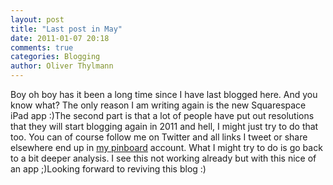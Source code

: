 ```yaml
---
layout: post
title: "Last post in May"
date: 2011-01-07 20:18
comments: true
categories: Blogging
author: Oliver Thylmann
---
```




Boy oh boy has it been a long time since I have last blogged here. And you know what? The only reason I am writing again is the new Squarespace iPad app :)The second part is that a lot of people have put out resolutions that they will start blogging again in 2011 and hell, I might just try to do that too. You can of course follow me on Twitter and all links I tweet or share elsewhere end up in [my pinboard](https://pinboard.in/u:othylmann/) account. What I might try to do is go back to a bit deeper analysis. I see this not working already but with this nice of an app ;)Looking forward to reviving this blog :)


